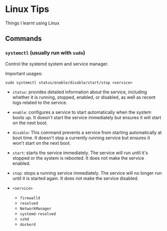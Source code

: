 # Linux Tips

Things I learnt using Linux

## Commands

### `systemctl` (usually run with `sudo`)

Control the systemd system and service manager.

Important usages:

`sudo systemctl status/enable/disable/start/stop <service>`

- `status`: provides detailed information about the service, including whether it is running, stopped, enabled, or disabled, as well as recent logs related to the service.

- `enable`: configures a service to start automatically when the system boots up. It doesn't start the service immediately but ensures it will start on the next boot.

- `disable`: This command prevents a service from starting automatically at boot time. It doesn't stop a currently running service but ensures it won't start on the next boot.

- `start`: starts the service immediately. The service will run until it's stopped or the system is rebooted. It does not make the service enabled.

- `stop`: stops a running service immediately. The service will no longer run until it is started again. It does not make the service disabled.

- `<service>`
  - `firewalld`
  - `resolved`
  - `NetworkManager`
  - `systemd-resolved`
  - `sshd`
  - `dockerd`
